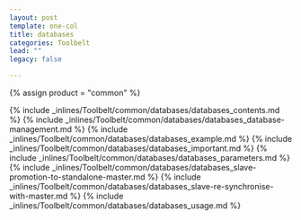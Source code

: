 ```yaml
---
layout: post
template: one-col
title: databases
categories: Toolbelt
lead: ""
legacy: false

---
```

{% assign product = "common" %}

{% include _inlines/Toolbelt/common/databases/databases_contents.md %}
{% include _inlines/Toolbelt/common/databases/databases_database-management.md %}
{% include _inlines/Toolbelt/common/databases/databases_example.md %}
{% include _inlines/Toolbelt/common/databases/databases_important.md %}
{% include _inlines/Toolbelt/common/databases/databases_parameters.md %}
{% include _inlines/Toolbelt/common/databases/databases_slave-promotion-to-standalone-master.md %}
{% include _inlines/Toolbelt/common/databases/databases_slave-re-synchronise-with-master.md %}
{% include _inlines/Toolbelt/common/databases/databases_usage.md %}
